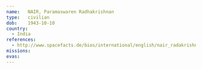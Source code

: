 ```yaml
---
name:	NAIR, Paramaswaren Radhakrishnan
type:	civilian
dob:	1943-10-10
country:
  - India
references:
  - http://www.spacefacts.de/bios/international/english/nair_radakrishnan.htm
missions:
evas:
---
```

